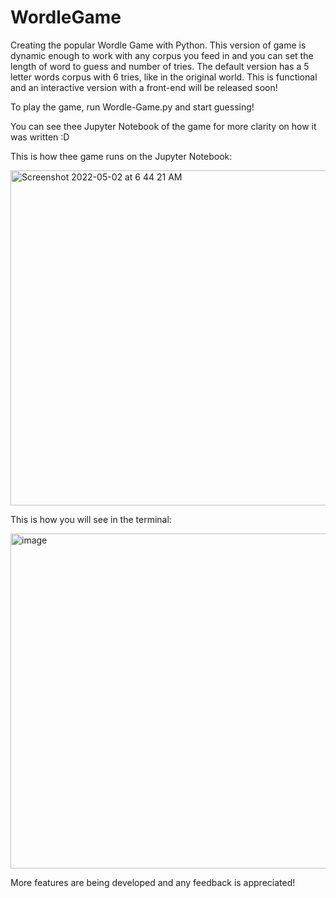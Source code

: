 # WordleGame
Creating the popular Wordle Game with Python. This version of game is dynamic enough to work with any corpus you feed in and you can set the length of word to guess and number of tries. The default version has a 5 letter words corpus with 6 tries, like in the original world. This is functional and an interactive version with a front-end will be released soon!

To play the game, run Wordle-Game.py and start guessing!

You can see thee Jupyter Notebook of the game for more clarity on how it was written :D

This is how thee game runs on the Jupyter Notebook: 

<img width="536" alt="Screenshot 2022-05-02 at 6 44 21 AM" src="https://user-images.githubusercontent.com/43760737/166175078-0e6969cf-a8d8-45b8-bb87-103ad21eb971.png">

This is how you will see in the terminal:

<img width="536" alt="image" src="https://user-images.githubusercontent.com/43760737/166175246-5ea22297-c76b-4a55-a574-97e54f8f956a.png">

More features are being developed and any feedback is appreciated!
